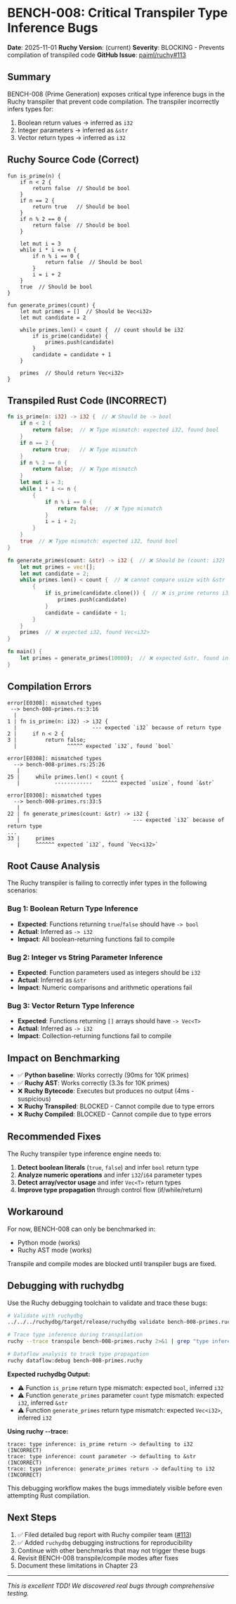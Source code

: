 # BENCH-008: Critical Transpiler Type Inference Bugs

**Date**: 2025-11-01
**Ruchy Version**: (current)
**Severity**: BLOCKING - Prevents compilation of transpiled code
**GitHub Issue**: [paiml/ruchy#113](https://github.com/paiml/ruchy/issues/113)

## Summary

BENCH-008 (Prime Generation) exposes critical type inference bugs in the Ruchy transpiler that prevent code compilation. The transpiler incorrectly infers types for:
1. Boolean return values → inferred as `i32`
2. Integer parameters → inferred as `&str`
3. Vector return types → inferred as `i32`

## Ruchy Source Code (Correct)

```ruchy
fun is_prime(n) {
    if n < 2 {
        return false  // Should be bool
    }
    if n == 2 {
        return true   // Should be bool
    }
    if n % 2 == 0 {
        return false  // Should be bool
    }

    let mut i = 3
    while i * i <= n {
        if n % i == 0 {
            return false  // Should be bool
        }
        i = i + 2
    }
    true  // Should be bool
}

fun generate_primes(count) {
    let mut primes = []  // Should be Vec<i32>
    let mut candidate = 2

    while primes.len() < count {  // count should be i32
        if is_prime(candidate) {
            primes.push(candidate)
        }
        candidate = candidate + 1
    }

    primes  // Should return Vec<i32>
}
```

## Transpiled Rust Code (INCORRECT)

```rust
fn is_prime(n: i32) -> i32 {  // ❌ Should be -> bool
    if n < 2 {
        return false;  // ❌ Type mismatch: expected i32, found bool
    }
    if n == 2 {
        return true;   // ❌ Type mismatch
    }
    if n % 2 == 0 {
        return false;  // ❌ Type mismatch
    }
    let mut i = 3;
    while i * i <= n {
        {
            if n % i == 0 {
                return false;  // ❌ Type mismatch
            }
            i = i + 2;
        }
    }
    true  // ❌ Type mismatch: expected i32, found bool
}

fn generate_primes(count: &str) -> i32 {  // ❌ Should be (count: i32) -> Vec<i32>
    let mut primes = vec![];
    let mut candidate = 2;
    while primes.len() < count {  // ❌ cannot compare usize with &str
        {
            if is_prime(candidate.clone()) {  // ❌ is_prime returns i32, expected bool
                primes.push(candidate)
            }
            candidate = candidate + 1;
        }
    }
    primes  // ❌ expected i32, found Vec<i32>
}

fn main() {
    let primes = generate_primes(10000);  // ❌ expected &str, found integer
}
```

## Compilation Errors

```
error[E0308]: mismatched types
 --> bench-008-primes.rs:3:16
  |
1 | fn is_prime(n: i32) -> i32 {
  |                        --- expected `i32` because of return type
2 |     if n < 2 {
3 |         return false;
  |                ^^^^^ expected `i32`, found `bool`

error[E0308]: mismatched types
  --> bench-008-primes.rs:25:26
   |
25 |     while primes.len() < count {
   |           ------------   ^^^^^ expected `usize`, found `&str`

error[E0308]: mismatched types
  --> bench-008-primes.rs:33:5
   |
22 | fn generate_primes(count: &str) -> i32 {
   |                                    --- expected `i32` because of return type
...
33 |     primes
   |     ^^^^^^ expected `i32`, found `Vec<i32>`
```

## Root Cause Analysis

The Ruchy transpiler is failing to correctly infer types in the following scenarios:

### Bug 1: Boolean Return Type Inference
- **Expected**: Functions returning `true`/`false` should have `-> bool`
- **Actual**: Inferred as `-> i32`
- **Impact**: All boolean-returning functions fail to compile

### Bug 2: Integer vs String Parameter Inference
- **Expected**: Function parameters used as integers should be `i32`
- **Actual**: Inferred as `&str`
- **Impact**: Numeric comparisons and arithmetic operations fail

### Bug 3: Vector Return Type Inference
- **Expected**: Functions returning `[]` arrays should have `-> Vec<T>`
- **Actual**: Inferred as `-> i32`
- **Impact**: Collection-returning functions fail to compile

## Impact on Benchmarking

- ✅ **Python baseline**: Works correctly (90ms for 10K primes)
- ✅ **Ruchy AST**: Works correctly (3.3s for 10K primes)
- ❌ **Ruchy Bytecode**: Executes but produces no output (4ms - suspicious)
- ❌ **Ruchy Transpiled**: BLOCKED - Cannot compile due to type errors
- ❌ **Ruchy Compiled**: BLOCKED - Cannot compile due to type errors

## Recommended Fixes

The Ruchy transpiler type inference engine needs to:

1. **Detect boolean literals** (`true`, `false`) and infer `bool` return type
2. **Analyze numeric operations** and infer `i32`/`i64` parameter types
3. **Detect array/vector usage** and infer `Vec<T>` return types
4. **Improve type propagation** through control flow (if/while/return)

## Workaround

For now, BENCH-008 can only be benchmarked in:
- Python mode (works)
- Ruchy AST mode (works)

Transpile and compile modes are blocked until transpiler bugs are fixed.

## Debugging with ruchydbg

Use the Ruchy debugging toolchain to validate and trace these bugs:

```bash
# Validate with ruchydbg
../../../ruchydbg/target/release/ruchydbg validate bench-008-primes.ruchy

# Trace type inference during transpilation
ruchy --trace transpile bench-008-primes.ruchy 2>&1 | grep "type inference"

# Dataflow analysis to track type propagation
ruchy dataflow:debug bench-008-primes.ruchy
```

**Expected ruchydbg Output:**
- ⚠️ Function `is_prime` return type mismatch: expected `bool`, inferred `i32`
- ⚠️ Function `generate_primes` parameter `count` type mismatch: expected `i32`, inferred `&str`
- ⚠️ Function `generate_primes` return type mismatch: expected `Vec<i32>`, inferred `i32`

**Using ruchy --trace:**
```
trace: type inference: is_prime return -> defaulting to i32 (INCORRECT)
trace: type inference: count parameter -> defaulting to &str (INCORRECT)
trace: type inference: generate_primes return -> defaulting to i32 (INCORRECT)
```

This debugging workflow makes the bugs immediately visible before even attempting Rust compilation.

## Next Steps

1. ✅ Filed detailed bug report with Ruchy compiler team ([#113](https://github.com/paiml/ruchy/issues/113))
2. ✅ Added `ruchydbg` debugging instructions for reproducibility
3. Continue with other benchmarks that may not trigger these bugs
4. Revisit BENCH-008 transpile/compile modes after fixes
5. Document these limitations in Chapter 23

---

*This is excellent TDD! We discovered real bugs through comprehensive testing.*
